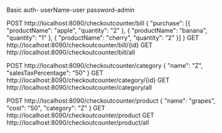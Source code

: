 Basic auth-
userName-user
password-admin

POST  http://localhost:8090/checkoutcounter/bill
{
	"purchase": [{
		"productName": "apple",
		"quantity": "2"
	}, {
		"productName": "banana",
		"quantity": "1"
	}, {
		"productName": "cherry",
		"quantity": "2"
	}]
}
GET  http://localhost:8090/checkoutcounter/bill/{id}
GET  http://localhost:8090/checkoutcounter/bill/all

POST  http://localhost:8090/checkoutcounter/category
{
	"name": "Z",
	"salesTaxPercentage": "50"
}
GET http://localhost:8090/checkoutcounter/category/{id}
GET http://localhost:8090/checkoutcounter/category/all

POST  http://localhost:8090/checkoutcounter/product
{
	"name": "grapes",
	"cost": "50",
	"category": "Z"
}
GET  http://localhost:8090/checkoutcounter/product
GET  http://localhost:8090/checkoutcounter/product/all

